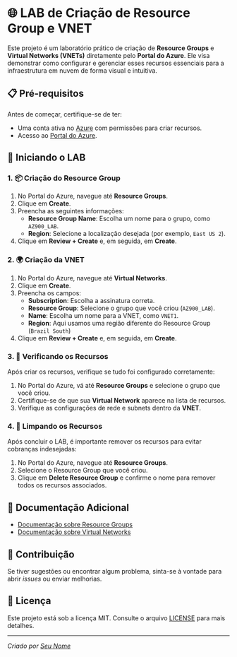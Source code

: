 # 🌐 LAB de Criação de Resource Group e VNET

Este projeto é um laboratório prático de criação de **Resource Groups** e **Virtual Networks (VNETs)** diretamente pelo **Portal do Azure**. Ele visa demonstrar como configurar e gerenciar esses recursos essenciais para a infraestrutura em nuvem de forma visual e intuitiva.

## 📋 Pré-requisitos

Antes de começar, certifique-se de ter:

- Uma conta ativa no [Azure](https://azure.microsoft.com/) com permissões para criar recursos.
- Acesso ao [Portal do Azure](https://portal.azure.com/).

## 🚀 Iniciando o LAB

### 1. 📦 Criação do Resource Group

1. No Portal do Azure, navegue até **Resource Groups**.
2. Clique em **Create**.
3. Preencha as seguintes informações:
   - **Resource Group Name**: Escolha um nome para o grupo, como `AZ900_LAB`.
   - **Region**: Selecione a localização desejada (por exemplo, `East US 2`).
4. Clique em **Review + Create** e, em seguida, em **Create**.

### 2. 🌍 Criação da VNET

1. No Portal do Azure, navegue até **Virtual Networks**.
2. Clique em **Create**.
3. Preencha os campos:
   - **Subscription**: Escolha a assinatura correta.
   - **Resource Group**: Selecione o grupo que você criou (`AZ900_LAB`).
   - **Name**: Escolha um nome para a VNET, como `VNET1`.
   - **Region**: Aqui usamos uma região diferente do Resource Group (`Brazil South`)
4. Clique em **Review + Create** e, em seguida, em **Create**.

### 3. 🔄 Verificando os Recursos

Após criar os recursos, verifique se tudo foi configurado corretamente:

1. No Portal do Azure, vá até **Resource Groups** e selecione o grupo que você criou.
2. Certifique-se de que sua **Virtual Network** aparece na lista de recursos.
3. Verifique as configurações de rede e subnets dentro da **VNET**.

### 4. 🧹 Limpando os Recursos

Após concluir o LAB, é importante remover os recursos para evitar cobranças indesejadas:

1. No Portal do Azure, navegue até **Resource Groups**.
2. Selecione o Resource Group que você criou.
3. Clique em **Delete Resource Group** e confirme o nome para remover todos os recursos associados.

## 📖 Documentação Adicional

- [Documentação sobre Resource Groups](https://learn.microsoft.com/azure/azure-resource-manager/management/manage-resource-groups-portal)
- [Documentação sobre Virtual Networks](https://learn.microsoft.com/azure/virtual-network/virtual-networks-overview)

## 🤝 Contribuição

Se tiver sugestões ou encontrar algum problema, sinta-se à vontade para abrir _issues_ ou enviar melhorias.

## 📄 Licença

Este projeto está sob a licença MIT. Consulte o arquivo [LICENSE](LICENSE) para mais detalhes.

---

*Criado por [Seu Nome](https://github.com/seuusuario)*
